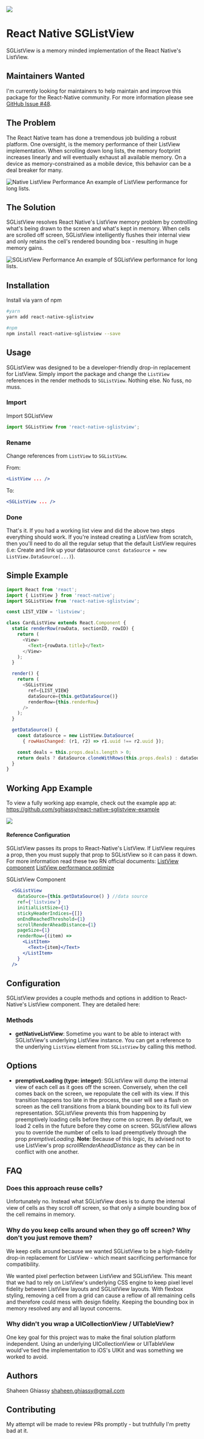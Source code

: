 ![](https://travis-ci.org/sghiassy/react-native-sglistview.svg?branch=master)

# React Native SGListView

SGListView is a memory minded implementation of the React Native's ListView.

## Maintainers Wanted

I'm currently looking for maintainers to help maintain and improve this package for the React-Native community. For more information please see [GitHub Issue #48](https://github.com/sghiassy/react-native-sglistview/issues/48).

## The Problem

The React Native team has done a tremendous job building a robust platform. One oversight, is the memory performance of their ListView implementation. When scrolling down long lists, the memory footprint increases linearly and will eventually exhaust all available memory. On a device as memory-constrained as a mobile device, this behavior can be a deal breaker for many.

![Native ListView Performance](./public/before.png)
An example of ListView performance for long lists.

## The Solution

SGListView resolves React Native's ListView memory problem by controlling what's being drawn to the screen and what's kept in memory. When cells are scrolled off screen, SGListView intelligently flushes their internal view and only retains the cell's rendered bounding box - resulting in huge memory gains.

![SGListView Performance](./public/after.png)
An example of SGListView performance for long lists.


## Installation

Install via yarn of npm

```bash
#yarn
yarn add react-native-sglistview

#npm
npm install react-native-sglistview --save
```

## Usage

SGListView was designed to be a developer-friendly drop-in replacement for ListView. Simply import the package and change the `ListView` references in the render methods to `SGListView`. Nothing else. No fuss, no muss.

### Import
Import SGListView

```js
import SGListView from 'react-native-sglistview';
```
### Rename
Change references from `ListView` to `SGListView`.

From:
```jsx
<ListView ... />
```
To:
```jsx
<SGListView ... />
```

### Done
That's it. If you had a working list view and did the above two steps everything should work. If you're instead creating a ListView from scratch, then you'll need to do all the regular setup that the default ListView requires (i.e: Create and link up your datasource `const dataSource = new ListView.DataSource(...)`).

## Simple Example

```js
import React from 'react';
import { ListView } from 'react-native';
import SGListView from 'react-native-sglistview';

const LIST_VIEW = 'listview';

class CardListView extends React.Component {
  static renderRow(rowData, sectionID, rowID) {
    return (
      <View>
        <Text>{rowData.title}</Text>
      </View>
    );
  }

  render() {
    return (
      <SGListView
        ref={LIST_VIEW}
        dataSource={this.getDataSource()}
        renderRow={this.renderRow}
      />
    );
  }

  getDataSource() {
    const dataSource = new ListView.DataSource(
      { rowHasChanged: (r1, r2) => r1.uuid !== r2.uuid });

    const deals = this.props.deals.length > 0;
    return deals ? dataSource.cloneWithRows(this.props.deals) : dataSource;
  }
}

```

## Working App Example

To view a fully working app example, check out the example app at: https://github.com/sghiassy/react-native-sglistview-example

![](./public/example.gif)

#### Reference Configuration
SGListView passes its props to React-Native's ListView. If ListView requires a prop, then you must supply that prop to SGListView so it can pass it down. For more information read these two RN official documents: [ListView component](http://facebook.github.io/react-native/releases/0.31/docs/listview.html)  [ListView performance optimize](http://facebook.github.io/react-native/releases/0.31/docs/performance.html#listview-initial-rendering-is-too-slow-or-scroll-performance-is-bad-for-large-lists)

SGListView Component
```jsx
  <SGListView
    dataSource={this.getDataSource() } //data source
    ref={'listview'}
    initialListSize={1}
    stickyHeaderIndices={[]}
    onEndReachedThreshold={1}
    scrollRenderAheadDistance={1}
    pageSize={1}
    renderRow={(item) =>
      <ListItem>
        <Text>{item}</Text>
      </ListItem>
    }
  />
```

## Configuration

SGListView provides a couple methods and options in addition to React-Native's ListView component. They are detailed here:

### Methods

  * **getNativeListView**: Sometime you want to be able to interact with SGListView's underlying ListView instance. You can get a reference to the underlying `ListView` element from `SGListView` by calling this method.

## Options

  * **premptiveLoading (type: integer)**: SGListView will dump the internal view of each cell as it goes off the screen. Conversely, when the cell comes back on the screen, we repopulate the cell with its view. If this transition happens too late in the process, the user will see a flash on screen as the cell transitions from a blank bounding box to its full view representation. SGListView prevents this from happening by preemptively loading cells before they come on screen. By default, we load 2 cells in the future before they come on screen. SGListView allows you to override the number of cells to load preemptively through the prop *premptiveLoading*. **Note**: Because of this logic, its advised not to use ListView's prop *scrollRenderAheadDistance* as they can be in conflict with one another.

## FAQ

### Does this approach reuse cells?

Unfortunately no. Instead what SGListView does is to dump the internal view of cells as they scroll off screen, so that only a simple bounding box of the cell remains in memory.

### Why do you keep cells around when they go off screen? Why don't you just remove them?

We keep cells around because we wanted SGListView to be a high-fidelity drop-in replacement for ListView - which meant sacrificing performance for compatibility.

We wanted pixel perfection between ListView and SGListView. This meant that we had to rely on ListView's underlying CSS engine to keep pixel level fidelity between ListView layouts and SGListView layouts. With flexbox styling, removing a cell from a grid can cause a reflow of all remaining cells and therefore could mess with design fidelity. Keeping the bounding box in memory resolved any and all layout concerns.

### Why didn't you wrap a UICollectionView / UITableView?

One key goal for this project was to make the final solution platform independent. Using an underlying UICollectionView or UITableView would've tied the implementation to iOS's UIKit and was something we worked to avoid.

## Authors

Shaheen Ghiassy <shaheen.ghiassy@gmail.com>

## Contributing

My attempt will be made to review PRs promptly - but truthfully I'm pretty bad at it.
